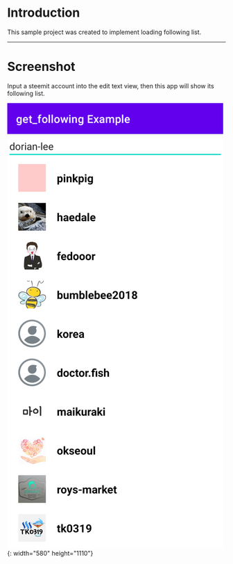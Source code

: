 # Introduction

This sample project was created to implement loading following list.

---

# Screenshot

Input a steemit account into the edit text view, then this app will show its following list.

![](./screenshot-01.png){: width="580" height="1110"}